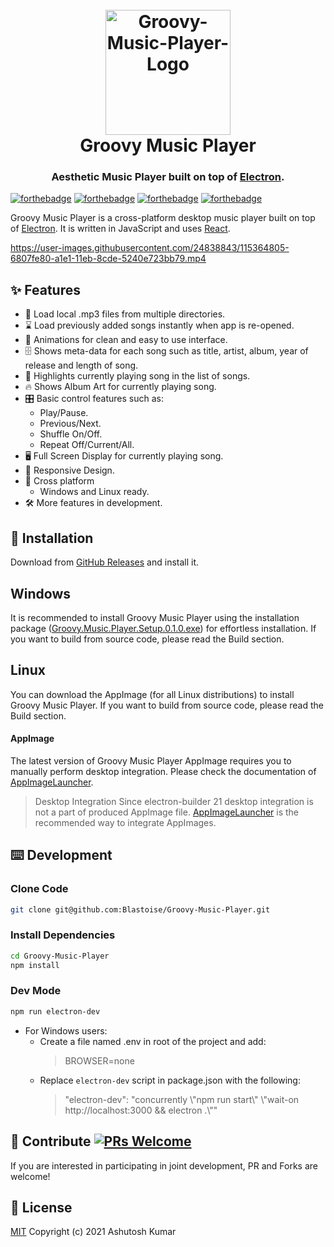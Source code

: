 <h1 align="center">
  <br>
  <img src="https://user-images.githubusercontent.com/24838843/115367701-10b75d80-a1e4-11eb-82fa-4cde2f0060bc.png" alt="Groovy-Music-Player-Logo" width="200px"/>
  <br>
  Groovy Music Player
  <br>
</h1>

<h3 align="center">Aesthetic Music Player built on top of <a href="https://www.electronjs.org/" target="_blank">Electron</a>.</h3>


[![forthebadge](https://forthebadge.com/images/badges/check-it-out.svg)](https://forthebadge.com)
[![forthebadge](https://forthebadge.com/images/badges/open-source.svg)](https://forthebadge.com)
[![forthebadge](https://forthebadge.com/images/badges/built-with-love.svg)](https://forthebadge.com)
[![forthebadge](https://forthebadge.com/images/badges/made-with-javascript.svg)](https://forthebadge.com)

Groovy Music Player is a cross-platform desktop music player built on top of [Electron](https://www.electronjs.org/). It is written in JavaScript and uses [React](https://reactjs.org/).

https://user-images.githubusercontent.com/24838843/115364805-6807fe80-a1e1-11eb-8cde-5240e723bb79.mp4

## ✨ Features

- 📁 Load local .mp3 files from multiple directories.
- ⌛ Load previously added songs instantly when app is re-opened.
- 💫 Animations for clean and easy to use interface.
- 🗄️ Shows meta-data for each song such as title, artist, album, year of release and length of song.
- 🎵 Highlights currently playing song in the list of songs.
- 🔥 Shows Album Art for currently playing song.
- 🎛️ Basic control features such as:
  * Play/Pause.
  * Previous/Next.
  * Shuffle On/Off.
  * Repeat Off/Current/All.
- 🖥️ Full Screen Display for currently playing song.
- 📱 Responsive Design.
- 🚀 Cross platform
  * Windows and Linux ready.
- 🛠️ More features in development.

## 💽 Installation

Download from [GitHub Releases](https://github.com/Blastoise/Groovy-Music-Player/releases) and install it.

## Windows

It is recommended to install Groovy Music Player using the installation package ([Groovy.Music.Player.Setup.0.1.0.exe](https://github.com/Blastoise/Groovy-Music-Player/releases/download/v0.1.0/Groovy.Music.Player.Setup.0.1.0.exe)) for effortless installation.
If you want to build from source code, please read the Build section.

## Linux

You can download the AppImage (for all Linux distributions) to install Groovy Music Player.
If you want to build from source code, please read the Build section.

#### AppImage
The latest version of Groovy Music Player AppImage requires you to manually perform desktop integration. Please check the documentation of [AppImageLauncher](https://github.com/TheAssassin/AppImageLauncher).

> Desktop Integration
> Since electron-builder 21 desktop integration is not a part of produced AppImage file.
> [AppImageLauncher](https://github.com/TheAssassin/AppImageLauncher) is the recommended way to integrate AppImages.


## ⌨️ Development

### Clone Code

```bash
git clone git@github.com:Blastoise/Groovy-Music-Player.git
```

### Install Dependencies

```bash
cd Groovy-Music-Player
npm install
```

### Dev Mode

```bash
npm run electron-dev
```
- For Windows users:
  * Create a file named .env in root of the project and add:
    > BROWSER=none
  * Replace `electron-dev` script in package.json with the following:
    > "electron-dev": "concurrently \\"npm run start\\" \\"wait-on http://localhost:3000 && electron .\\""

## 🤝 Contribute [![PRs Welcome](https://img.shields.io/badge/PRs-welcome-brightgreen.svg?style=flat)](http://makeapullrequest.com)

If you are interested in participating in joint development, PR and Forks are welcome!

## 📜 License

[MIT](https://opensource.org/licenses/MIT) Copyright (c) 2021 Ashutosh Kumar


